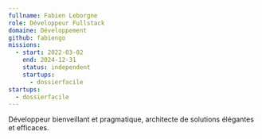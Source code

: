 ```yaml
---
fullname: Fabien Leborgne
role: Développeur Fullstack
domaine: Développement
github: fabiengo
missions:
  - start: 2022-03-02
    end: 2024-12-31
    status: independent
    startups:
      - dossierfacile
startups:
  - dossierfacile
---
```

Développeur bienveillant et pragmatique, architecte de solutions élégantes et efficaces.
